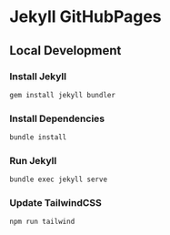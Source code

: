 # Jekyll GitHubPages

## Local Development

### Install Jekyll

```bash
gem install jekyll bundler
```

### Install Dependencies

```bash
bundle install
```

### Run Jekyll

```bash
bundle exec jekyll serve
```

### Update TailwindCSS

```bash
npm run tailwind
```